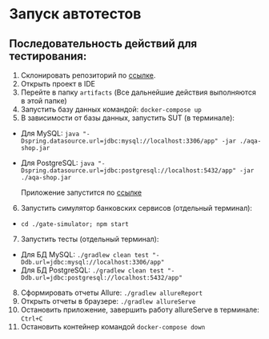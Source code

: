 # Запуск автотестов

## Последовательность действий для тестирования: 
1. Склонировать репозиторий по [ссылке](https://github.com/Bob-Jacka/Diplom).
2. Открыть проект в IDE
3. Перейте в папку `artifacts` (Все дальнейшие действия выполняются в этой папке)
4. Запустить базу данных командой:
`docker-compose up`
5. В зависимости от базы данных, запустить SUT (в терминале):
- Для MySQL:
`java "-Dspring.datasource.url=jdbc:mysql://localhost:3306/app" -jar ./aqa-shop.jar`
- Для PostgreSQL:
`java "-Dspring.datasource.url=jdbc:postgresql://localhost:5432/app" -jar ./aqa-shop.jar`

  Приложение запустится по [ссылке](http://localhost:8080/)
6. Запустить симулятор банковских сервисов (отдельный терминал):
- `cd ./gate-simulator; npm start`

7. Запустить тесты (отдельный терминал):
- Для БД MySQL:
`./gradlew clean test "-Ddb.url=jdbc:mysql://localhost:3306/app"`
- Для БД PostgreSQL:
`./gradlew clean test "-Ddb.url=jdbc:postgresql://localhost:5432/app"`
8. Сформировать отчеты Allure:
`./gradlew allureReport`
9. Открыть отчеты в браузере:
`./gradlew allureServe`
10. Остановить приложение, завершить работу allureServe в терминале:
`Ctrl+C`
11. Остановить контейнер командой
`docker-compose down`
